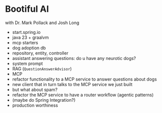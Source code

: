 # Bootiful AI 

with Dr. Mark Pollack and Josh Long

- start.spring.io 
- java 23 + graalvm 
- mcp starters 
- dog adoption db 
- repository, entity, controller
- assistant answering questions: do u have any neurotic dogs?
- system prompt
- RAG (`QuestionAnswerAdvisor`)
- MCP
- refactor functionality to a MCP service to answer questions about dogs 
- new client that in turn talks to the MCP service we just built 
- but what about spam? 
- refactor the MCP service to have a router workflow (agentic patterns)
- (maybe do Spring Integration?)
- production worthiness 
